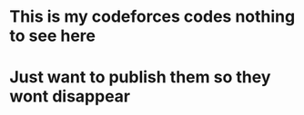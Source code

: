 <h1>This is my codeforces codes nothing to see here</h1>
<p>
<h1>Just want to publish them so they wont disappear</h1>
